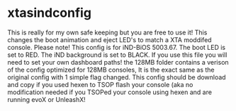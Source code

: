 # xtasindconfig
This is really for my own safe keeping but you are free to use it! 
This changes the boot animation and eject LED's to match a XTA moddifed console.
Please note! This config is for iND-BiOS 5003.67.
The boot LED is set to RED.
The iND background is set to BLACK.
If you use this file you will need to set your own dashboard paths!
the 128MB folder contains a verison of the config optimized for 128MB consoles, It is the exact same as the original config with 1 simple flag changed.
This config should be download and copy if you used hexen to TSOP flash your console (aka no modification needed if you TSOPed your console using hexen and are running evoX or UnleashX!
